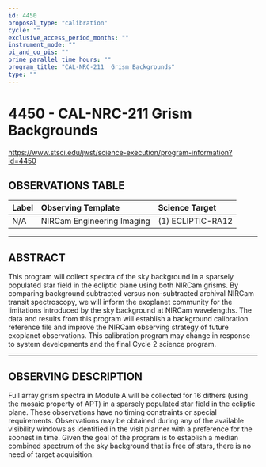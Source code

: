 ```yaml
---
id: 4450
proposal_type: "calibration"
cycle: ""
exclusive_access_period_months: ""
instrument_mode: ""
pi_and_co_pis: ""
prime_parallel_time_hours: ""
program_title: "CAL-NRC-211  Grism Backgrounds"
type: ""
---
```

# 4450 - CAL-NRC-211  Grism Backgrounds
https://www.stsci.edu/jwst/science-execution/program-information?id=4450
## OBSERVATIONS TABLE
| Label | Observing Template | Science Target |
| :---- | :----------------- | :------------- |
| N/A   | NIRCam Engineering Imaging | (1) ECLIPTIC-RA12 |

---

## ABSTRACT

This program will collect spectra of the sky background in a sparsely populated star field in the ecliptic plane using both NIRCam grisms. By comparing background subtracted versus non-subtracted archival NIRCam transit spectroscopy, we will inform the exoplanet community for the limitations introduced by the sky background at NIRCam wavelengths. The data and results from this program will establish a background calibration reference file and improve the NIRCam observing strategy of future exoplanet observations.
This calibration program may change in response to system developments and the final Cycle 2 science program.

---

## OBSERVING DESCRIPTION

Full array grism spectra in Module A will be collected for 16 dithers (using the mosaic property of APT) in a sparsely populated star field in the ecliptic plane. These observations have no timing constraints or special requirements. Observations may be obtained during any of the available visibility windows as identified in the visit planner with a preference for the soonest in time. Given the goal of the program is to establish a median combined spectrum of the sky background that is free of stars, there is no need of target acquisition.